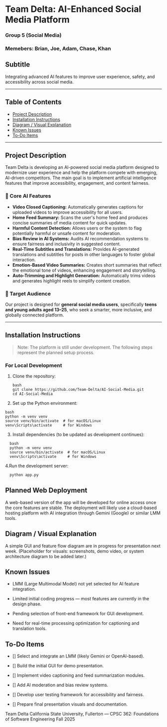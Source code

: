 # Team Delta: AI-Enhanced Social Media Platform  
### Group 5 (Social Media)
### Memebers: Brian, Joe, Adam, Chase, Khan
## Subtitle  
Integrating advanced AI features to improve user experience, safety, and accessibility across social media.

---

## Table of Contents  
- [Project Description](#project-description)  
- [Installation Instructions](#installation-instructions)  
- [Diagram / Visual Explanation](#diagram--visual-explanation)  
- [Known Issues](#known-issues)  
- [To-Do Items](#to-do-items)  

---

## Project Description  
Team Delta is developing an AI-powered social media platform designed to modernize user experience and help the platform compete with emerging, AI-driven competitors. The main goal is to implement artificial intelligence features that improve accessibility, engagement, and content fairness.

### 🌟 Core AI Features  
- **Video Closed Captioning:** Automatically generates captions for uploaded videos to improve accessibility for all users.  
- **Home Feed Summary:** Scans the user's home feed and produces concise summaries of media content for quick updates.  
- **Harmful Content Detection:** Allows users or the system to flag potentially harmful or unsafe content for moderation.  
- **Bias Review in AI Systems:** Audits AI recommendation systems to ensure fairness and inclusivity in suggested content.  
- **Real-Time Subtitles and Translations:** Provides AI-generated translations and subtitles for posts in other languages to foster global interaction.  
- **Emotion-Based Video Summaries:** Creates short summaries that reflect the emotional tone of videos, enhancing engagement and storytelling.  
- **Auto-Trimming and Highlight Generation:** Automatically trims videos and generates highlight reels to simplify content creation.

### 🎯 Target Audience  
Our project is designed for **general social media users**, specifically **teens and young adults aged 13–25**, who seek a smarter, more inclusive, and globally connected platform.

---

## Installation Instructions  
> Note: The platform is still under development. The following steps represent the planned setup process.

### For Local Development  
1. Clone the repository:  
   ```
   bash
   git clone https://github.com/Team-Delta/AI-Social-Media.git
   cd AI-Social-Media
   ```

2. Set up the Python environment:
  ```
  bash
  python -m venv venv
  source venv/bin/activate  # for macOS/Linux
  venv\Scripts\activate     # for Windows
  ```

3. Install dependencies (to be updated as development continues):
```
  bash
  python -m venv venv
  source venv/bin/activate  # for macOS/Linux
  venv\Scripts\activate     # for Windows
```

4.Run the development server:
```bash
  python app.py
```

## Planned Web Deployment

A web-based version of the app will be developed for online access once the core features are stable. The deployment will likely use a cloud-based hosting platform with AI integration through Gemini (Google) or similar LMM tools.

## Diagram / Visual Explanation

A simple GUI and feature flow diagram are in progress for presentation next week.
(Placeholder for visuals: screenshots, demo video, or system architecture diagram to be added later.)

## Known Issues

* LMM (Large Multimodal Model) not yet selected for AI feature integration.

* Limited initial coding progress — most features are currently in the design phase.

* Pending selection of front-end framework for GUI development.

* Need for real-time processing optimization for captioning and translation tools.

## To-Do Items

 - [] Select and integrate an LMM (likely Gemini or OpenAI-based).

 - [] Build the initial GUI for demo presentation.

 - [] Implement video captioning and feed summarization modules.

 - [] Add AI moderation and bias review systems.

 - [] Develop user testing framework for accessibility and fairness.

 - [] Prepare final presentation visuals and documentation.

Team Delta
California State University, Fullerton — CPSC 362: Foundations of Software Engineering
Fall 2025
